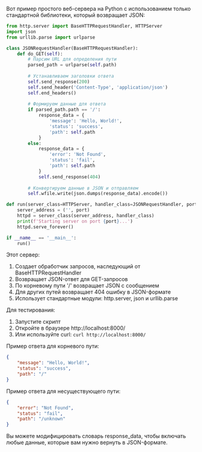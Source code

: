 Вот пример простого веб-сервера на Python с использованием только стандартной библиотеки, который возвращает JSON:

```python
from http.server import BaseHTTPRequestHandler, HTTPServer
import json
from urllib.parse import urlparse

class JSONRequestHandler(BaseHTTPRequestHandler):
    def do_GET(self):
        # Парсим URL для определения пути
        parsed_path = urlparse(self.path)
        
        # Устанавливаем заголовки ответа
        self.send_response(200)
        self.send_header('Content-Type', 'application/json')
        self.end_headers()
        
        # Формируем данные для ответа
        if parsed_path.path == '/':
            response_data = {
                'message': 'Hello, World!',
                'status': 'success',
                'path': self.path
            }
        else:
            response_data = {
                'error': 'Not Found',
                'status': 'fail',
                'path': self.path
            }
            self.send_response(404)
        
        # Конвертируем данные в JSON и отправляем
        self.wfile.write(json.dumps(response_data).encode())

def run(server_class=HTTPServer, handler_class=JSONRequestHandler, port=8000):
    server_address = ('', port)
    httpd = server_class(server_address, handler_class)
    print(f'Starting server on port {port}...')
    httpd.serve_forever()

if __name__ == '__main__':
    run()
```

Этот сервер:
1. Создает обработчик запросов, наследующий от BaseHTTPRequestHandler
2. Возвращает JSON-ответ для GET-запросов
3. По корневому пути '/' возвращает JSON с сообщением
4. Для других путей возвращает 404 ошибку в JSON-формате
5. Использует стандартные модули: http.server, json и urllib.parse

Для тестирования:
1. Запустите скрипт
2. Откройте в браузере http://localhost:8000/
3. Или используйте curl: `curl http://localhost:8000/`

Пример ответа для корневого пути:
```json
{
    "message": "Hello, World!",
    "status": "success",
    "path": "/"
}
```

Пример ответа для несуществующего пути:
```json
{
    "error": "Not Found",
    "status": "fail",
    "path": "/unknown"
}
```

Вы можете модифицировать словарь response_data, чтобы включать любые данные, которые вам нужно вернуть в JSON-формате.